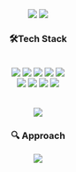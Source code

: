 <div align="center">
  <img src="https://capsule-render.vercel.app/api?type=venom&height=500&color=gradient&text=Jeong%20Hae%20Bin&fontColor=black&fontAlign=50"> 
  <img src="https://hits.seeyoufarm.com/api/count/incr/badge.svg?url=https%3A%2F%2Fgithub.com%2Fjeonghaebin&count_bg=%23779FB2&title_bg=%23555555&icon=&icon_color=%23E7E7E7&title=hits&edge_flat=false">
</div>

<h3 align="center">
  🛠️Tech Stack
   <br></br> 
  </h3>
  <div align="center">
  <img src="https://img.shields.io/badge/html5-E34F26?style=for-the-badge&logo=html5&logoColor=white"> 
  <img src="https://img.shields.io/badge/css-1572B6?style=for-the-badge&logo=css3&logoColor=white"> 
  <img src="https://img.shields.io/badge/javascript-F7DF1E?style=for-the-badge&logo=javascript&logoColor=black">
  <img src="https://img.shields.io/badge/react-61DAFB?style=for-the-badge&logo=react&logoColor=black"> 
  <img src="https://img.shields.io/badge/python-3776AB?style=for-the-badge&logo=python&logoColor=white"> 
  </div>
  <div align="center">
  <img src="https://img.shields.io/badge/github-181717?style=for-the-badge&logo=github&logoColor=white">
  <img src="https://img.shields.io/badge/git-F05032?style=for-the-badge&logo=git&logoColor=white">
  <img src="https://img.shields.io/badge/fontawesome-339AF0?style=for-the-badge&logo=fontawesome&logoColor=white">
  <img src="https://img.shields.io/badge/java-007396?style=for-the-badge&logo=java&logoColor=white"> 
 </div>
  <br></br>

<div align="center">
  <img src="https://github-readme-stats.vercel.app/api?username=JeongHaeBin&show_icons=true&theme=radical"> 
</div>

<h3 align="center">
🔍 Approach
</h3>
<div align="center">
  <a href=goqnld77@gmail.com></a><img src="https://img.shields.io/badge/gmail-181717?style=for-the-badge&logo=gmail&logoColor=red">
</div>




















  


